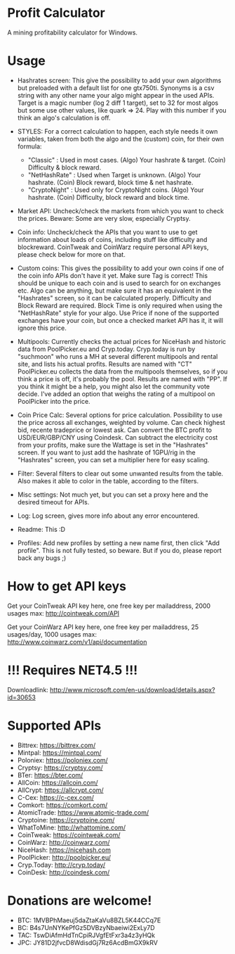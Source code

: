 Profit Calculator
================

A mining profitability calculator for Windows. 

Usage
================
- Hashrates screen:
This give the possibility to add your own algorithms but preloaded with a default list for one gtx750ti. 
Synonyms is a csv string with any other name your algo might appear in the used APIs.
Target is a magic number (log 2 diff 1 target), set to 32 for most algos but some use other values, like quark => 24. Play with this number if you think an algo's calculation is off. 

- STYLES:
For a correct calculation to happen, each style needs it own variables, taken from both the algo and the (custom) coin, for their own formula:
  - "Classic" : Used in most cases. (Algo) Your hashrate & target. (Coin) Difficulty & block reward.
  - "NetHashRate" : Used when Target is unknown. (Algo) Your hashrate. (Coin) Block reward, block time & net hashrate.
  - "CryptoNight" : Used only for CryptoNight coins. (Algo) Your hashrate. (Coin) Difficulty, block reward and block time.

- Market API:
Uncheck/check the markets from which you want to check the prices. Beware: Some are very slow, especially Cryptsy.

- Coin info:
Uncheck/check the APIs that you want to use to get information about loads of coins, including stuff like difficulty and blockreward. CoinTweak and CoinWarz require personal API keys, please check below for more on that.

- Custom coins:
This gives the possibility to add your own coins if one of the coin info APIs don't have it yet. 
Make sure Tag is correct! This should be unique to each coin and is used to search for on exchanges etc. 
Algo can be anything, but make sure it has an equivalent in the "Hashrates" screen, so it can be calculated properly. 
Difficulty and Block Reward are required. Block Time is only required when using the "NetHashRate" style for your algo. 
Use Price if none of the supported exchanges have your coin, but once a checked market API has it, it will ignore this price.

- Multipools:
Currently checks the actual prices for NiceHash and historic data from PoolPicker.eu and Cryp.today. 
Cryp.today is run by "suchmoon" who runs a MH at several different multipools and rental site, and lists his actual profits. Results are named with "CT"
PoolPicker.eu collects the data from the multipools themselves, so if you think a price is off, it's probably the pool. Results are named with "PP". 
If you think it might be a help, you might also let the community vote decide. I've added an option that weighs the rating of a multipool on PoolPicker into the price.

- Coin Price Calc:
Several options for price calculation.
Possibility to use the price across all exchanges, weighted by volume.
Can check highest bid, recente tradeprice or lowest ask.
Can convert the BTC profit to USD/EUR/GBP/CNY using Coindesk.
Can subtract the electricity cost from your profits, make sure the Wattage is set in the "Hashrates" screen. 
If you want to just add the hashrate of 1GPU/rig in the "Hashrates" screen, you can set a multiplier here for easy scaling.

- Filter:
Several filters to clear out some unwanted results from the table. Also makes it able to color in the table, according to the filters. 

- Misc settings:
Not much yet, but you can set a proxy here and the desired timeout for APIs.

- Log: 
Log screen, gives more info about any error encountered. 

- Readme:
This :D

- Profiles:
Add new profiles by setting a new name first, then click "Add profile". This is not fully tested, so beware. But if you do, please report back any bugs ;)


How to get API keys
================
Get your CoinTweak API key here, one free key per mailaddress, 2000 usages max:
http://cointweak.com/API

Get your CoinWarz API key here, one free key per mailaddress, 25 usages/day, 1000 usages max:
http://www.coinwarz.com/v1/api/documentation

!!! Requires NET4.5 !!!
================
Downloadlink: http://www.microsoft.com/en-us/download/details.aspx?id=30653


Supported APIs
================
- Bittrex:		https://bittrex.com/
- Mintpal:		https://mintpal.com/
- Poloniex:	https://poloniex.com/
- Cryptsy:		https://cryptsy.com/
- BTer:		https://bter.com/
- AllCoin:		https://allcoin.com/
- AllCrypt:	https://allcrypt.com/
- C-Cex:		https://c-cex.com/
- Comkort:		https://comkort.com/
- AtomicTrade:	https://www.atomic-trade.com/
- Cryptoine: 	https://cryptoine.com/
- WhatToMine:	http://whattomine.com/
- CoinTweak:	https://cointweak.com/
- CoinWarz:	http://coinwarz.com/
- NiceHash:	https://nicehash.com
- PoolPicker:	http://poolpicker.eu/
- Cryp.Today:	http://cryp.today/
- CoinDesk:	http://coindesk.com/


Donations are welcome!
================
- BTC: 	1MVBPhMaeuj5daZtaKaVu8BZL5K44CCq7E
- BC: 	B4s7UnNYKePfGz5DVBzyNbaeiwi2ExLy7D
- TAC: 	TswDiAfmHdTnCpiRJVgfEtFxr3a4z3yHQk
- JPC: 	JY81D2jfvcD8WdisdGj7Rz6AcdBmGX9kRV